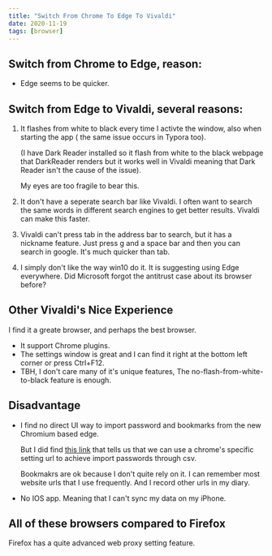```yaml
---
title: "Switch From Chrome To Edge To Vivaldi"
date: 2020-11-19
tags: [browser]
---
```


## Switch from Chrome to Edge, reason:

- Edge seems to be quicker.

## Switch from Edge to Vivaldi, several reasons:

1. It flashes from white to black every time I activte the window, also when starting the app ( the same issue occurs in Typora too). 

   (I have Dark Reader installed so it flash from white to the black webpage that DarkReader renders but it works well in Vivaldi meaning that Dark Reader isn't the cause of the issue).

    My eyes are too fragile to bear this.

2. It don't have a seperate search bar like Vivaldi. I often want to search the same words in different search engines to get better results. Vivaldi can make this faster.

3. Vivaldi can't press tab in the address bar to search, but it has a nickname feature. Just press g and a space bar and then you can search in google. It's much quicker than tab.

4. I simply don't like the way win10 do it. It is suggesting using Edge everywhere. Did Microsoft forgot the antitrust case about its browser before?

## Other Vivaldi's Nice Experience

I find it a greate browser, and perhaps the best browser.

- It support Chrome plugins.
- The settings window is great and I can find it right at the bottom left corner or press Ctrl+F12.
- TBH, I don't care many of it's unique features, The no-flash-from-white-to-black feature is enough.

## Disadvantage

- I find no direct UI way to import password and bookmarks from the new Chromium based edge.

  But I did find [this link](https://forum.vivaldi.net/topic/23989/export-import-passwords-via-csv-vivaldi-1-13-1-14/7) that tells us that we can use a chrome's specific setting url to achieve import passwords through csv.

  Bookmakrs are ok because I don't quite rely on it. I can remember most website urls that I use frequently. And I record other urls in my diary.

  

- No IOS app. Meaning that I can't sync my data on my iPhone. 

## All of these browsers compared to Firefox

Firefox has a quite advanced web proxy setting feature.